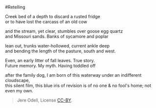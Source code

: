 #Retelling

Creek bed of a depth to discard a rusted fridge  
or to have lost the carcass of an old cow

and the stream, yet clear, stumbles over goose egg quartz  
and Missouri sands. Banks of sycamore and poplar

lean out, trunks water-hollowed, current ankle deep  
and bending the length of the pasture, south and west.

Even, an early litter of fall leaves. True story.  
Future memory. My myth. Having toddled off

after the family dog, I am born of this waterway under an indifferent cloudscape,  
this silent film, this blue iris of revision is of no one & no fool's home; not even my own.

>Jere Odell, License [CC-BY](https://creativecommons.org/licenses/by/4.0/).